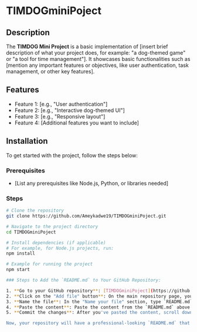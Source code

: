 # TIMDOGminiPoject
## Description
The **TIMDOG Mini Project** is a basic implementation of [insert brief description of what your project does, for example: "a dog-themed game" or "a tool for time management"]. It showcases basic functionalities such as [mention any important features or objectives, like user authentication, task management, or other key features].

## Features
- Feature 1: [e.g., "User authentication"]
- Feature 2: [e.g., "Interactive dog-themed UI"]
- Feature 3: [e.g., "Responsive layout"]
- Feature 4: [Additional features you want to include]

## Installation

To get started with the project, follow the steps below:

### Prerequisites
- [List any prerequisites like Node.js, Python, or libraries needed]

### Steps

```bash
# Clone the repository
git clone https://github.com/Ameykadwe19/TIMDOGminiPoject.git

# Navigate to the project directory
cd TIMDOGminiPoject

# Install dependencies (if applicable)
# For example, for Node.js projects, run:
npm install

# Example for running the project
npm start

### Steps to Add the `README.md` to Your GitHub Repository:

1. **Go to your GitHub repository**: [TIMDOGminiPoject](https://github.com/Ameykadwe19/TIMDOGminiPoject).
2. **Click on the "Add file" button**: On the main repository page, you will see an "Add file" button. Click it and choose **Create new file**.
3. **Name the file**: In the "Name your file" section, type `README.md`.
4. **Paste the content**: Paste the content from the `README.md` above into the editor.
5. **Commit the changes**: After you've pasted the content, scroll down, add a commit message (e.g., "Add initial README.md"), and click the **Commit new file** button.

Now, your repository will have a professional-looking `README.md` that provides context and details about the project!
